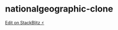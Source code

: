 # nationalgeographic-clone

[Edit on StackBlitz ⚡️](https://stackblitz.com/edit/web-platform-rr9k6s)